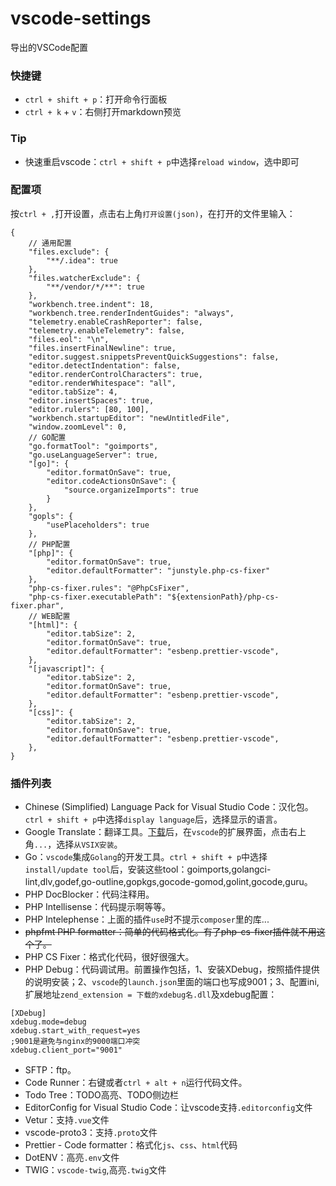 # vscode-settings
导出的VSCode配置


### 快捷键
- `ctrl + shift + p`：打开命令行面板
- `ctrl + k` + `v`：右侧打开markdown预览


### Tip
- 快速重启vscode：`ctrl + shift + p`中选择`reload window`，选中即可


### 配置项
按`ctrl + ,`打开设置，点击右上角`打开设置(json)`，在打开的文件里输入：

```
{
    // 通用配置
    "files.exclude": {
        "**/.idea": true
    },
    "files.watcherExclude": {
        "**/vendor/*/**": true
    },
    "workbench.tree.indent": 18,
    "workbench.tree.renderIndentGuides": "always",
    "telemetry.enableCrashReporter": false,
    "telemetry.enableTelemetry": false,
    "files.eol": "\n",
    "files.insertFinalNewline": true,
    "editor.suggest.snippetsPreventQuickSuggestions": false,
    "editor.detectIndentation": false,
    "editor.renderControlCharacters": true,
    "editor.renderWhitespace": "all",
    "editor.tabSize": 4,
    "editor.insertSpaces": true,
    "editor.rulers": [80, 100],
    "workbench.startupEditor": "newUntitledFile",
    "window.zoomLevel": 0,
    // GO配置
    "go.formatTool": "goimports",
    "go.useLanguageServer": true,
    "[go]": {
        "editor.formatOnSave": true,
        "editor.codeActionsOnSave": {
            "source.organizeImports": true
        }
    },
    "gopls": {
        "usePlaceholders": true
    },
    // PHP配置
    "[php]": {
        "editor.formatOnSave": true,
        "editor.defaultFormatter": "junstyle.php-cs-fixer"
    },
    "php-cs-fixer.rules": "@PhpCsFixer",
    "php-cs-fixer.executablePath": "${extensionPath}/php-cs-fixer.phar",
    // WEB配置
    "[html]": {
        "editor.tabSize": 2,
        "editor.formatOnSave": true,
        "editor.defaultFormatter": "esbenp.prettier-vscode",
    },
    "[javascript]": {
        "editor.tabSize": 2,
        "editor.formatOnSave": true,
        "editor.defaultFormatter": "esbenp.prettier-vscode",
    },
    "[css]": {
        "editor.tabSize": 2,
        "editor.formatOnSave": true,
        "editor.defaultFormatter": "esbenp.prettier-vscode",
    },
}
```


### 插件列表
- Chinese (Simplified) Language Pack for Visual Studio Code：汉化包。`ctrl + shift + p`中选择`display language`后，选择显示的语言。
- Google Translate：翻译工具。[下载](https://github.com/marx88/vsc-google-translate/releases)后，在`vscode`的扩展界面，点击右上角`...`，选择`从VSIX安装`。
- Go：`vscode`集成`Golang`的开发工具。`ctrl + shift + p`中选择`install/update tool`后，安装这些tool：goimports,golangci-lint,dlv,godef,go-outline,gopkgs,gocode-gomod,golint,gocode,guru。
- PHP DocBlocker：代码注释用。
- PHP Intellisense：代码提示啊等等。
- PHP Intelephense：上面的插件`use`时不提示`composer`里的库...
- ~~phpfmt PHP formatter：简单的代码格式化。有了php-cs-fixer插件就不用这个了。~~
- PHP CS Fixer：格式化代码，很好很强大。
- PHP Debug：代码调试用。前置操作包括，1、安装XDebug，按照插件提供的说明安装；2、`vscode`的`launch.json`里面的端口也写成9001；3、配置ini,扩展地址`zend_extension = 下载的xdebug名.dll`及xdebug配置：
```
[XDebug]
xdebug.mode=debug
xdebug.start_with_request=yes
;9001是避免与nginx的9000端口冲突
xdebug.client_port="9001"
```
- SFTP：ftp。
- Code Runner：右键或者`ctrl + alt + n`运行代码文件。
- Todo Tree：TODO高亮、TODO侧边栏
- EditorConfig for Visual Studio Code：让vscode支持`.editorconfig`文件
- Vetur：支持`.vue`文件
- vscode-proto3：支持`.proto`文件
- Prettier - Code formatter：格式化`js`、`css`、`html`代码
- DotENV：高亮`.env`文件
- TWIG：`vscode-twig`,高亮`.twig`文件


